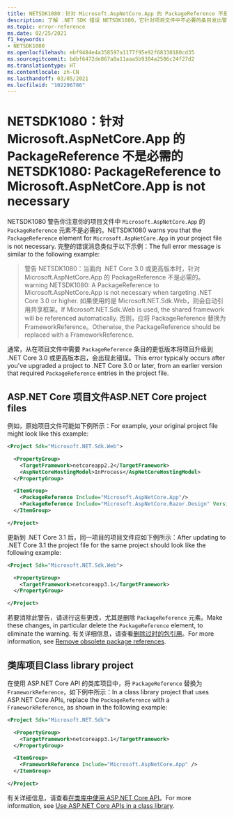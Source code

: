 ```yaml
---
title: NETSDK1080：针对 Microsoft.AspNetCore.App 的 PackageReference 不是必需的
description: 了解 .NET SDK 错误 NETSDK1080，它针对项目文件中不必要的条目发出警告。
ms.topic: error-reference
ms.date: 02/25/2021
f1_keywords:
- NETSDK1080
ms.openlocfilehash: ebf9484e4a358597a1177f95e92f68330180cd35
ms.sourcegitcommit: bdbf6472de867a0a11aaa5b9384a2506c24f27d2
ms.translationtype: HT
ms.contentlocale: zh-CN
ms.lasthandoff: 03/05/2021
ms.locfileid: "102206786"
---
```

# <a name="netsdk1080-packagereference-to-microsoftaspnetcoreapp-is-not-necessary"></a><span data-ttu-id="6bd4a-103">NETSDK1080：针对 Microsoft.AspNetCore.App 的 PackageReference 不是必需的</span><span class="sxs-lookup"><span data-stu-id="6bd4a-103">NETSDK1080: PackageReference to Microsoft.AspNetCore.App is not necessary</span></span>

<span data-ttu-id="6bd4a-104">NETSDK1080 警告你注意你的项目文件中 `Microsoft.AspNetCore.App` 的 `PackageReference` 元素不是必需的。</span><span class="sxs-lookup"><span data-stu-id="6bd4a-104">NETSDK1080 warns you that the `PackageReference` element for `Microsoft.AspNetCore.App` in your project file is not necessary.</span></span> <span data-ttu-id="6bd4a-105">完整的错误消息类似于以下示例：</span><span class="sxs-lookup"><span data-stu-id="6bd4a-105">The full error message is similar to the following example:</span></span>

> <span data-ttu-id="6bd4a-106">警告 NETSDK1080：当面向 .NET Core 3.0 或更高版本时，针对 Microsoft.AspNetCore.App 的 PackageReference 不是必需的。</span><span class="sxs-lookup"><span data-stu-id="6bd4a-106">warning NETSDK1080: A PackageReference to Microsoft.AspNetCore.App is not necessary when targeting .NET Core 3.0 or higher.</span></span> <span data-ttu-id="6bd4a-107">如果使用的是 Microsoft.NET.Sdk.Web，则会自动引用共享框架。</span><span class="sxs-lookup"><span data-stu-id="6bd4a-107">If Microsoft.NET.Sdk.Web is used, the shared framework will be referenced automatically.</span></span> <span data-ttu-id="6bd4a-108">否则，应将 PackageReference 替换为 FrameworkReference。</span><span class="sxs-lookup"><span data-stu-id="6bd4a-108">Otherwise, the PackageReference should be replaced with a FrameworkReference.</span></span>

<span data-ttu-id="6bd4a-109">通常，从在项目文件中需要 `PackageReference` 条目的更低版本将项目升级到 .NET Core 3.0 或更高版本后，会出现此错误。</span><span class="sxs-lookup"><span data-stu-id="6bd4a-109">This error typically occurs after you've upgraded a project to .NET Core 3.0 or later, from an earlier version that required `PackageReference` entries in the project file.</span></span>

## <a name="aspnet-core-project-files"></a><span data-ttu-id="6bd4a-110">ASP.NET Core 项目文件</span><span class="sxs-lookup"><span data-stu-id="6bd4a-110">ASP.NET Core project files</span></span>

<span data-ttu-id="6bd4a-111">例如，原始项目文件可能如下例所示：</span><span class="sxs-lookup"><span data-stu-id="6bd4a-111">For example, your original project file might look like this example:</span></span>

```xml
<Project Sdk="Microsoft.NET.Sdk.Web">

  <PropertyGroup>
    <TargetFramework>netcoreapp2.2</TargetFramework>
    <AspNetCoreHostingModel>InProcess</AspNetCoreHostingModel>
  </PropertyGroup>

  <ItemGroup>
    <PackageReference Include="Microsoft.AspNetCore.App"/>
    <PackageReference Include="Microsoft.AspNetCore.Razor.Design" Version="2.2.0" PrivateAssets="All" />
  </ItemGroup>

</Project>
```

<span data-ttu-id="6bd4a-112">更新到 .NET Core 3.1 后，同一项目的项目文件应如下例所示：</span><span class="sxs-lookup"><span data-stu-id="6bd4a-112">After updating to .NET Core 3.1 the project file for the same project should look like the following example:</span></span>

```xml
<Project Sdk="Microsoft.NET.Sdk.Web">

  <PropertyGroup>
    <TargetFramework>netcoreapp3.1</TargetFramework>
  </PropertyGroup>

</Project>
```

<span data-ttu-id="6bd4a-113">若要消除此警告，请进行这些更改，尤其是删除 `PackageReference` 元素。</span><span class="sxs-lookup"><span data-stu-id="6bd4a-113">Make these changes, in particular delete the `PackageReference` element, to eliminate the warning.</span></span> <span data-ttu-id="6bd4a-114">有关详细信息，请查看[删除过时的包引用](/aspnet/core/migration/22-to-30#remove-obsolete-package-references)。</span><span class="sxs-lookup"><span data-stu-id="6bd4a-114">For more information, see [Remove obsolete package references](/aspnet/core/migration/22-to-30#remove-obsolete-package-references).</span></span>

## <a name="class-library-project"></a><span data-ttu-id="6bd4a-115">类库项目</span><span class="sxs-lookup"><span data-stu-id="6bd4a-115">Class library project</span></span>

<span data-ttu-id="6bd4a-116">在使用 ASP.NET Core API 的类库项目中，将 `PackageReference` 替换为 `FrameworkReference`，如下例中所示：</span><span class="sxs-lookup"><span data-stu-id="6bd4a-116">In a class library project that uses ASP.NET Core APIs, replace the `PackageReference` with a `FrameworkReference`, as shown in the following example:</span></span>

```xml
<Project Sdk="Microsoft.NET.Sdk">

  <PropertyGroup>
    <TargetFramework>netcoreapp3.1</TargetFramework>
  </PropertyGroup>

  <ItemGroup>
    <FrameworkReference Include="Microsoft.AspNetCore.App" />
  </ItemGroup>

</Project>
```

<span data-ttu-id="6bd4a-117">有关详细信息，请查看[在类库中使用 ASP.NET Core API](/aspnet/core/fundamentals/target-aspnetcore)。</span><span class="sxs-lookup"><span data-stu-id="6bd4a-117">For more information, see [Use ASP.NET Core APIs in a class library](/aspnet/core/fundamentals/target-aspnetcore).</span></span>
